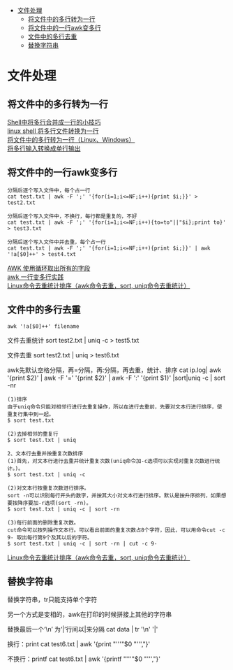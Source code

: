- [文件处理](#文件处理)
  - [将文件中的多行转为一行](#将文件中的多行转为一行)
  - [将文件中的一行awk变多行](#将文件中的一行awk变多行)
  - [文件中的多行去重](#文件中的多行去重)
  - [替换字符串](#替换字符串)




# 文件处理


## 将文件中的多行转为一行


[Shell中将多行合并成一行的小技巧](https://blog.csdn.net/Jerry_1126/article/details/82262634)  
[linux shell 将多行文件转换为一行](https://blog.csdn.net/hjxhjh/article/details/17264739)  
[将文件中的多行转为一行（Linux、Windows）](https://www.jianshu.com/p/636224273805)  
[将多行输入转换成单行输出](https://blog.51cto.com/fei007/834894)  





## 将文件中的一行awk变多行


```
分隔后逐个写入文件中，每个占一行
cat test.txt | awk -F ';' '{for(i=1;i<=NF;i++){print $i;}}' > test2.txt

分隔后逐个写入文件中，不换行，每行都是重复的，不好
cat test.txt | awk -F ';' '{for(i=1;i<=NF;i++){to=to"||"$i};print to}' > test3.txt

分隔后逐个写入文件中并去重，每个占一行
cat test.txt | awk -F ';' '{for(i=1;i<=NF;i++){print $i;}}' | awk '!a[$0]++' > test4.txt

```

[AWK 使用循环取出所有的字段](https://blog.csdn.net/weihongrao/article/details/12851771)  
[awk 一行变多行实践](https://blog.csdn.net/weixin_35834894/article/details/109396339)  
[Linux命令去重统计排序（awk命令去重，sort, uniq命令去重统计）](https://blog.csdn.net/feng973/article/details/73849586)  





## 文件中的多行去重

```
awk '!a[$0]++' filename
```


文件去重统计
sort test2.txt | uniq -c > test5.txt

文件去重
sort test2.txt | uniq > test6.txt

awk先默认空格分隔，再=分隔，再:分隔，再去重，统计、排序
cat ip.log| awk '{print $2}' | awk -F '=' '{print $2}' | awk -F ':' '{print $1}' |sort|uniq -c | sort -nr



```
(1)排序
由于uniq命令只能对相邻行进行去重复操作，所以在进行去重前，先要对文本行进行排序，使重复行集中到一起。
$ sort test.txt

(2)去掉相邻的重复行
$ sort test.txt | uniq

2、文本行去重并按重复次数排序
(1)首先，对文本行进行去重并统计重复次数(uniq命令加-c选项可以实现对重复次数进行统计。)。
$ sort test.txt | uniq -c

(2)对文本行按重复次数进行排序。
sort -n可以识别每行开头的数字，并按其大小对文本行进行排序。默认是按升序排列，如果想要按降序要加-r选项(sort -rn)。
$ sort test.txt | uniq -c | sort -rn

(3)每行前面的删除重复次数。
cut命令可以按列操作文本行。可以看出前面的重复次数占8个字符，因此，可以用命令cut -c 9- 取出每行第9个及其以后的字符。
$ sort test.txt | uniq -c | sort -rn | cut -c 9-
```

[Linux命令去重统计排序（awk命令去重，sort, uniq命令去重统计）](https://blog.csdn.net/feng973/article/details/73849586)





## 替换字符串

替换字符串，tr只能支持单个字符

另一个方式是变相的，awk在打印的时候拼接上其他的字符串

替换最后一个‘\n’ 为‘|’行间以|来分隔
cat data | tr '\n' '|'

换行：print
cat test6.txt | awk '{print "'\''"$0 "'\'',"}'

不换行：printf
cat test6.txt | awk '{printf "'\''"$0 "'\'',"}'



